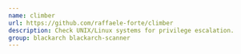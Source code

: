 ```yaml
---
name: climber
url: https://github.com/raffaele-forte/climber
description: Check UNIX/Linux systems for privilege escalation.
group: blackarch blackarch-scanner
---
```

